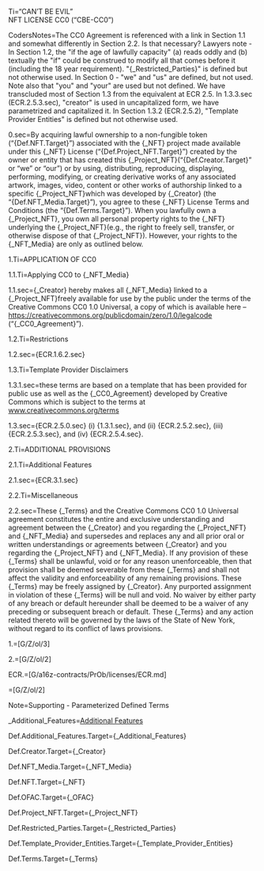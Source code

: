 Ti=“CAN’T BE EVIL”<br>NFT LICENSE CC0 (“CBE-CC0”)

CodersNotes=The CC0 Agreement is referenced with a link in Section 1.1 and somewhat differently in Section 2.2.  Is that necessary?  Lawyers note - In Section 1.2, the "if the age of lawfully capacity" (a) reads oddly and (b) textually the "if" could be construed to modify all that comes before it (including the 18 year requirement). "{_Restricted_Parties}" is defined but not otherwise used. In Section 0 - "we" and "us" are defined, but not used. Note also that "you" and "your" are used but not defined. We have transcluded most of Section 1.3 from the equivalent at ECR 2.5. In 1.3.3.sec (ECR.2.5.3.sec), "creator" is used in uncapitalized form, we have parametrized and capitalized it. In Section 1.3.2 (ECR.2.5.2), "Template Provider Entities" is defined but not otherwise used.

0.sec=By acquiring lawful ownership to a non-fungible token (“{Def.NFT.Target}”) associated with the {_NFT} project made available under this {_NFT} License (“{Def.Project_NFT.Target}”) created by the owner or entity that has created this {_Project_NFT}(“{Def.Creator.Target}” or “we” or “our”) or by using, distributing, reproducing, displaying, performing, modifying, or creating derivative works of any associated artwork, images, video, content or other works of authorship linked to a specific {_Project_NFT}which was developed by {_Creator} (the “{Def.NFT_Media.Target}”), you agree to these {_NFT} License Terms and Conditions (the “{Def.Terms.Target}”). When you lawfully own a {_Project_NFT}, you own all personal property rights to the {_NFT} underlying the {_Project_NFT}(e.g., the right to freely sell, transfer, or otherwise dispose of that {_Project_NFT}). However, your rights to the {_NFT_Media} are only as outlined below.


1.Ti=APPLICATION OF CC0 

1.1.Ti=Applying CC0 to {_NFT_Media}

1.1.sec={_Creator} hereby makes all {_NFT_Media} linked to a {_Project_NFT}freely available for use by the public under the terms of the Creative Commons CC0 1.0 Universal, a copy of which is available here – <a href="https://creativecommons.org/publicdomain/zero/1.0/legalcode">https://creativecommons.org/publicdomain/zero/1.0/legalcode</a> (“{_CC0_Agreement}”). 

1.2.Ti=Restrictions

1.2.sec={ECR.1.6.2.sec}

1.3.Ti=Template Provider Disclaimers

1.3.1.sec=these terms are based on a template that has been provided for public use as well as the {_CC0_Agreement} developed by Creative Commons which is subject to the terms at <a href="www.creativecommons.org/terms">www.creativecommons.org/terms</a>

1.3.sec={ECR.2.5.0.sec} (i) {1.3.1.sec}, and (ii) {ECR.2.5.2.sec}, (iii) {ECR.2.5.3.sec}, and (iv) {ECR.2.5.4.sec}.

2.Ti=ADDITIONAL PROVISIONS 

2.1.Ti=Additional Features

2.1.sec={ECR.3.1.sec}

2.2.Ti=Miscellaneous

2.2.sec=These {_Terms} and the Creative Commons CC0 1.0 Universal agreement constitutes the entire and exclusive understanding and agreement between the {_Creator} and you regarding the {_Project_NFT} and {_NFT_Media} and supersedes and replaces any and all prior oral or written understandings or agreements between {_Creator} and you regarding the {_Project_NFT} and {_NFT_Media}. If any provision of these {_Terms} shall be unlawful, void or for any reason unenforceable, then that provision shall be deemed severable from these {_Terms} and shall not affect the validity and enforceability of any remaining provisions. These {_Terms} may be freely assigned by {_Creator}. Any purported assignment in violation of these {_Terms} will be null and void. No waiver by either party of any breach or default hereunder shall be deemed to be a waiver of any preceding or subsequent breach or default. These {_Terms} and any action related thereto will be governed by the laws of the State of New York, without regard to its conflict of laws provisions. 

1.=[G/Z/ol/3]

2.=[G/Z/ol/2]

ECR.=[G/a16z-contracts/PrOb/licenses/ECR.md]

=[G/Z/ol/2]

Note=Supporting - Parameterized Defined Terms

_Additional_Features=<a href='#Def.Additional_Features.Target' class='definedterm'>Additional Features</a>

Def.Additional_Features.Target={_Additional_Features}

Def.Creator.Target={_Creator}

Def.NFT_Media.Target={_NFT_Media}

Def.NFT.Target={_NFT}

Def.OFAC.Target={_OFAC}

Def.Project_NFT.Target={_Project_NFT}

Def.Restricted_Parties.Target={_Restricted_Parties}

Def.Template_Provider_Entities.Target={_Template_Provider_Entities}

Def.Terms.Target={_Terms}

